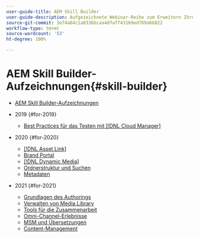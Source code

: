 ```yaml
---
user-guide-title: AEM Skill Builder
user-guide-description: Aufgezeichnete Webinar-Reihe zum Erweitern Ihres Wissens und Optimieren Ihrer Investition in Adobe [!DNL Experience Manager].
source-git-commit: 3e74a84c1a0336bcaa4d7aff43169ed769a66822
workflow-type: tm+mt
source-wordcount: '53'
ht-degree: 100%

---
```



# AEM Skill Builder-Aufzeichnungen{#skill-builder}

* [AEM Skill Builder-Aufzeichnungen](overview.md)

* 2019 {#for-2019}
   * [Best Practices für das Testen mit [!DNL Cloud Manager]](./2019/cloud-manager-testing.md)
* 2020 {#for-2020}
   * [[!DNL Asset Link]](./2020/asset-link.md)
   * [Brand Portal](./2020/brand-portal.md)
   * [[!DNL Dynamic Media]](./2020/dynamic-media.md)
   * [Ordnerstruktur und Suchen](./2020/folder-structure-search.md)
   * [Metadaten](./2020/metadata.md)
* 2021 {#for-2021}
   * [Grundlagen des Authorings](./2021/authoring-fundamentals.md)
   * [Verwalten von Media Library](./2021/media-library-administration.md)
   * [Tools für die Zusammenarbeit](./2021/collaboration-tools.md)
   * [Omni-Channel-Erlebnisse](./2021/omnichannel-experiences.md)
   * [MSM und Übersetzungen](./2021/multi-site-management-web-translation.md)
   * [Content-Management](./2021/traditional-headless-content-management.md)

<!--

Articles must be added to this TOC file in order to render.

Use this list format to specify links to articles and section headings that expand and collapse in the left rail of the user guide.

An article link CANNOT be used as a section heading.
-->
